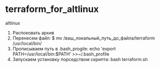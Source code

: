 # terraform_for_altlinux
altlinux

1. Распоковать архив
2. Перенесем файл:
	$ mv /ваш_локальный_путь_до_файла/terraform /usr/local/bin/
3. Прописываем путь в .bash_progile:
	echo 'export PATH=/usr/local/bin:$PATH' >>~/.bash_profile
4. Запускаем установку порседством скрипта:
	bash terraform.sh

